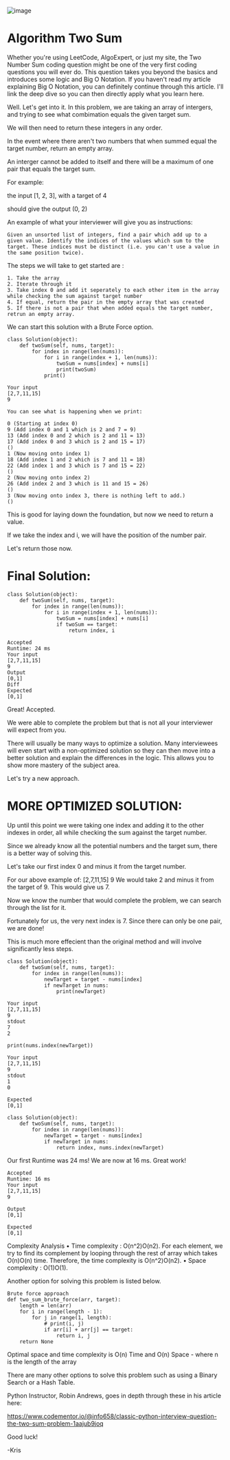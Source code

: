 ![image](https://user-images.githubusercontent.com/66803124/119274008-9bfc8800-bbc2-11eb-836a-1a18b9a831d8.png)


# Algorithm Two Sum

Whether you're using LeetCode, AlgoExpert, or just my site, the Two Number Sum coding question might be one of the very first coding questions you will ever do. This question takes you beyond the basics and introduces some logic and Big O Notation. If you haven't read my article explaining Big O Notation, you can definitely continue through this article. I'll link the deep dive so you can then directly apply what you learn here.  

Well. Let's get into it. In this problem, we are taking an array of intergers, and trying to see what combimation equals the given target sum.

We will then need to return these integers in any order.

In the event where there aren't two numbers that when summed equal the target number, return an empty array. 

An interger cannot be added to itself and there will be a maximum of one pair that equals the target sum. 


For example:

the input [1, 2, 3],  with a target of 4

should give the output (0, 2)

An example of what your interviewer will give you as instructions:
```
Given an unsorted list of integers, find a pair which add up to a given value. Identify the indices of the values which sum to the target. These indices must be distinct (i.e. you can't use a value in the same position twice).
```


The steps we will take to get started are                                                   :
```
1. Take the array
2. Iterate through it
3. Take index 0 and add it seperately to each other item in the array while checking the sum against target number
4. If equal, return the pair in the empty array that was created 
5. If there is not a pair that when added equals the target number, retrun an empty array. 
```

We can start this solution with a Brute Force option.

```
class Solution(object):
    def twoSum(self, nums, target):
        for index in range(len(nums)):
            for i in range(index + 1, len(nums)):
                twoSum = nums[index] + nums[i]
                print(twoSum)
            print()
```
```
Your input
[2,7,11,15]
9

You can see what is happening when we print:

0 (Starting at index 0)
9 (Add index 0 and 1 which is 2 and 7 = 9)
13 (Add index 0 and 2 which is 2 and 11 = 13)
17 (Add index 0 and 3 which is 2 and 15 = 17)
()
1 (Now moving onto index 1)
18 (Add index 1 and 2 which is 7 and 11 = 18)
22 (Add index 1 and 3 which is 7 and 15 = 22)
()
2 (Now moving onto index 2)
26 (Add index 2 and 3 which is 11 and 15 = 26)
()
3 (Now moving onto index 3, there is nothing left to add.)
()
```
This is good for laying down the foundation, but now we need to return a value. 

If we take the index and i, we will have the position of the number pair.

Let's return those now. 

# Final Solution:
```
class Solution(object):
    def twoSum(self, nums, target):
        for index in range(len(nums)):
            for i in range(index + 1, len(nums)):
                twoSum = nums[index] + nums[i]
                if twoSum == target:
                    return index, i
```
```
Accepted
Runtime: 24 ms
Your input
[2,7,11,15]
9
Output
[0,1]
Diff
Expected
[0,1]
```
Great! Accepted. 

We were able to complete the problem but that is not all your interviewer will expect from you. 

There will usually be many ways to optimize a solution. Many interviewees will even start with a non-optimized solution so they can then move into a better solution and explain the differences in the logic. This allows you to show more mastery of the subject area. 

Let's try a new approach. 

# MORE OPTIMIZED SOLUTION:
Up until this point we were taking one index and adding it to the other indexes in order, all while checking the sum against the target number. 

Since we already know all the potential numbers and the target sum, there is a better way of solving this. 

Let's take our first index 0 and minus it from the target number. 

For our above example of:
[2,7,11,15]
9
We would take 2 and minus it from the target of 9. This would give us 7. 

Now we know the number that would complete the problem, we can search through the list for it. 

Fortunately for us, the very next index is 7. Since there can only be one pair, we are done! 

This is much more effecient than the original method and will involve significantly less steps. 

```
class Solution(object):
    def twoSum(self, nums, target):
        for index in range(len(nums)):
            newTarget = target - nums[index]
            if newTarget in nums:
                print(newTarget)
```
```
Your input
[2,7,11,15]
9
stdout
7
2
```
```
print(nums.index(newTarget))

Your input
[2,7,11,15]
9
stdout
1
0

Expected
[0,1]
```
```
class Solution(object):
    def twoSum(self, nums, target):
        for index in range(len(nums)):
            newTarget = target - nums[index]
            if newTarget in nums:
                return index, nums.index(newTarget)
```
Our first Runtime was 24 ms!
We are now at 16 ms. Great work!
```
Accepted
Runtime: 16 ms
Your input
[2,7,11,15]
9

Output
[0,1]

Expected
[0,1]
```
Complexity Analysis
•	Time complexity : O(n^2)O(n2). 
For each element, we try to find its complement by looping through the rest of array which takes O(n)O(n) time. Therefore, the time complexity is O(n^2)O(n2).
•	Space complexity : O(1)O(1).

Another option for solving this problem is listed below. 
```
Brute force approach
def two_sum_brute_force(arr, target):
    length = len(arr)
    for i in range(length - 1):
        for j in range(1, length):
            # print(i, j)
            if arr[i] + arr[j] == target:
                return i, j
    return None
```

Optimal space and time complexity is O(n) Time and O(n) Space - where n is the length of the array

There are many other options to solve this problem such as using a Binary Search or a Hash Table.

Python Instructor, Robin Andrews, goes in depth through these in his article here:

https://www.codementor.io/@info658/classic-python-interview-question-the-two-sum-problem-1aajub9joq


Good luck!

-Kris
